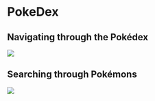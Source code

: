 # PokeDex
## Navigating through the Pokédex
![](gifs/PokedexGifIntro.gif)
## Searching through Pokémons
![](gifs/PokedexSearch.gif)
